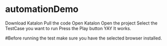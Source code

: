 # automationDemo

Download Katalon 
Pull the code 
Open Katalon 
Open the project
Select the TestCase you want to run 
Press the Play button 
YAY It works.

#Before running the test make sure you have the selected browser installed.
